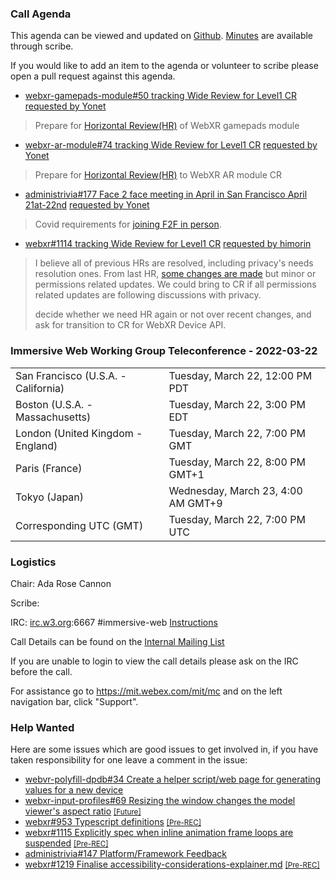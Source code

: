 ### Call Agenda

This agenda can be viewed and updated on [Github](https://github.com/immersive-web/administrivia/blob/main/meetings/wg/2022-03-22-Immersive_Web_Working_Group_Teleconference-agenda.md). [Minutes](https://www.w3.org/2022/03/22-immersive-web-minutes.html) are available through scribe.

If you would like to add an item to the agenda or volunteer to scribe please open a pull request against this agenda.

* [webxr-gamepads-module#50 tracking Wide Review for Level1 CR](https://github.com/immersive-web/webxr-gamepads-module/issues/50) [requested by Yonet](https://github.com/immersive-web/webxr-gamepads-module/issues/50#issuecomment-1062526222)
> Prepare for [Horizontal Review(HR)](https://www.w3.org/Guide/documentreview/) of WebXR gamepads module

* [webxr-ar-module#74 tracking Wide Review for Level1 CR](https://github.com/immersive-web/webxr-ar-module/issues/74) [requested by Yonet](https://github.com/immersive-web/webxr-ar-module/issues/74#issuecomment-1062526549)
> Prepare for [Horizontal Review(HR)](https://www.w3.org/Guide/documentreview/) to WebXR AR module CR

* [administrivia#177 Face 2 face meeting in April in San Francisco April 21at-22nd](https://github.com/immersive-web/administrivia/issues/177) [requested by Yonet](https://github.com/immersive-web/administrivia/issues/177#issuecomment-1074491523)
> Covid requirements for [joining F2F in person](https://github.com/immersive-web/administrivia/blob/main/F2F-April-2022/schedule.md#if-you-are-planning-to-join-in-person).

* [webxr#1114 tracking Wide Review for Level1 CR](https://github.com/immersive-web/webxr/issues/1114) [requested by himorin](https://github.com/immersive-web/webxr/issues/1114#issuecomment-1068999783)
> I believe all of previous HRs are resolved, including privacy's needs resolution ones.
>From last HR, [some changes are made](https://www.w3.org/TR/webxr/#changes-from-20200724) but minor or permissions related updates. We could bring to CR if all permissions related updates are following discussions with privacy.
>
> decide whether we need HR again or not over recent changes, and ask for transition to CR for WebXR Device API.

### Immersive Web Working Group Teleconference - 2022-03-22

<table>
<tr><td> San Francisco (U.S.A. - California) <td> Tuesday, March 22, 12:00 PM PDT
<tr><td> Boston (U.S.A. - Massachusetts) <td> Tuesday, March 22, 3:00 PM EDT
<tr><td> London (United Kingdom - England) <td> Tuesday, March 22, 7:00 PM GMT
<tr><td> Paris (France) <td> Tuesday, March 22, 8:00 PM GMT+1
<tr><td> Tokyo (Japan) <td> Wednesday, March 23, 4:00 AM GMT+9
<tr><td> Corresponding UTC (GMT) <td> Tuesday, March 22, 7:00 PM UTC
</table>

### Logistics

Chair: Ada Rose Cannon

Scribe:

IRC: [irc.w3.org](http://irc.w3.org/):6667 #immersive-web [Instructions](https://github.com/immersive-web/administrivia/blob/main/IRC.md)

Call Details can be found on the [Internal Mailing List](https://lists.w3.org/Archives/Member/internal-immersive-web/2019Feb/0002.html)

If you are unable to login to view the call details please ask on the IRC before the call.

For assistance go to https://mit.webex.com/mit/mc  and on the left navigation bar, click "Support".

### Help Wanted

Here are some issues which are good issues to get involved in, if you have taken responsibility for one leave a comment in the issue:

- [webvr-polyfill-dpdb#34 Create a helper script/web page for generating values for a new device](https://github.com/immersive-web/webvr-polyfill-dpdb/issues/34)
- [webxr-input-profiles#69 Resizing the window changes the model viewer's aspect ratio](https://github.com/immersive-web/webxr-input-profiles/issues/69) [<small>[Future]</small>](https://api.github.com/repos/immersive-web/webxr-input-profiles/milestones/4)
- [webxr#953 Typescript definitions](https://github.com/immersive-web/webxr/issues/953) [<small>[Pre-REC]</small>](https://api.github.com/repos/immersive-web/webxr/milestones/16)
- [webxr#1115 Explicitly spec when inline animation frame loops are suspended](https://github.com/immersive-web/webxr/issues/1115) [<small>[Pre-REC]</small>](https://api.github.com/repos/immersive-web/webxr/milestones/16)
- [administrivia#147 Platform/Framework Feedback](https://github.com/immersive-web/administrivia/issues/147)
- [webxr#1219 Finalise accessibility-considerations-explainer.md](https://github.com/immersive-web/webxr/issues/1219) [<small>[Pre-REC]</small>](https://api.github.com/repos/immersive-web/webxr/milestones/16)


              
